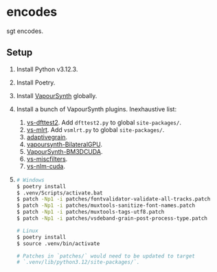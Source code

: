 # encodes

sgt encodes.

## Setup

1. Install Python v3.12.3.
2. Install Poetry.
3. Install [VapourSynth][] globally.
4. Install a bunch of VapourSynth plugins. Inexhaustive list:
    1. [vs-dfttest2][]. Add `dfttest2.py` to global `site-packages/`.
    2. [vs-mlrt][]. Add `vsmlrt.py` to global `site-packages/`.
    3. [adaptivegrain][].
    4. [vapoursynth-BilateralGPU][].
    5. [VapourSynth-BM3DCUDA][].
    6. [vs-miscfilters][].
    7. [vs-nlm-cuda][].
5.
    ```bash
    # Windows
    $ poetry install
    $ .venv/Scripts/activate.bat
    $ patch -Np1 -i patches/fontvalidator-validate-all-tracks.patch
    $ patch -Np1 -i patches/muxtools-sanitize-font-names.patch
    $ patch -Np1 -i patches/muxtools-tags-utf8.patch
    $ patch -Np1 -i patches/vsdeband-grain-post-process-type.patch
    ```

    ```bash
    # Linux
    $ poetry install
    $ source .venv/bin/activate

    # Patches in `patches/` would need to be updated to target
    # `.venv/lib/python3.12/site-packages/`.
    ```



   [VapourSynth]: https://github.com/vapoursynth/vapoursynth
   [vs-dfttest2]: https://github.com/AmusementClub/vs-dfttest2
   [vs-mlrt]: https://github.com/AmusementClub/vs-mlrt
   [adaptivegrain]: https://github.com/Irrational-Encoding-Wizardry/adaptivegrain
   [vapoursynth-BilateralGPU]: https://github.com/Rational-Encoding-Thaumaturgy/vapoursynth-BilateralGPU
   [VapourSynth-BM3DCUDA]: https://github.com/WolframRhodium/VapourSynth-BM3DCUDA
   [vs-miscfilters]: https://github.com/vapoursynth/vs-miscfilters-obsolete
   [vs-nlm-cuda]: https://github.com/AmusementClub/vs-nlm-cuda
